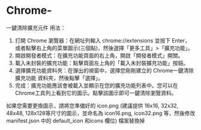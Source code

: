 # Chrome-

一鍵清除擴充元件
用法：
1. 打開 Chrome 瀏覽器：在網址列輸入 chrome://extensions 並按下 Enter，或者點擊右上角的菜單圖示(三個點)，然後選擇「更多工具」>「擴充功能」。
2. 開啟開發者模式：在擴充功能頁面的右上角，開啟「開發者模式」開關。
3. 載入未封裝的擴充功能：點擊頁面左上角的「載入未封裝擴充功能」按鈕。
4. 選擇擴充功能資料夾：在彈出的視窗中，選擇您剛剛建立的 Chrome一鍵清除擴充功能 資料夾，然後點擊「選擇」。
5. 完成：擴充功能應該會被載入並顯示在您的擴充功能列表中。您可以在 Chrome工具列上看到它的圖示。點擊該圖示即可一鍵清除瀏覽資料。

如果您需要更換圖示，請將您準備好的 icon.png (建議提供 16x16, 32x32, 48x48, 128x128等尺寸的圖示，並命名為 icon16.png, icon32.png 等，然後修改 manifest.json 中的 default_icon 和icons 欄位) 檔案替換掉
